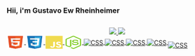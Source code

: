 ### Hii, i'm Gustavo Ew Rheinheimer

##
<div align="center">
  <a href="https://github.com/GustavoE05">
   <a href="https://github-readme-stats.vercel.app/api/pin/?username=GustavoE05&repo=github-readme-stats&theme=midnight-purple">
  <img height="180em" src="https://github-readme-stats.vercel.app/api?username=GustavoE05&show_icons=true&theme=midnight-purple"/>
  <img height="180em" src="https://github-readme-stats.vercel.app/api/top-langs/?username=GustavoE05&layout=compact&langs_count=7&theme=midnight-purple"/>
</div>
     

<div style="align: center">
    <img style="vertical-align: middle;" alt="Rafa-HTML" height="30" width="40" src="https://raw.githubusercontent.com/devicons/devicon/master/icons/html5/html5-original.svg">
    <img style="vertical-align: middle;" alt="Rafa-CSS" height="30" width="40" src="https://raw.githubusercontent.com/devicons/devicon/master/icons/css3/css3-original.svg">
    <img style="vertical-align: middle;" alt="Rafa-Js" height="30" width="40" src="https://raw.githubusercontent.com/devicons/devicon/master/icons/javascript/javascript-plain.svg">
    <img style="vertical-align: middle;" alt="Rafa-Js" height="30" width="40" src="https://raw.githubusercontent.com/devicons/devicon/master/icons/nodejs/nodejs-original.svg">
    <img style="vertical-align: middle;" alt="CSS" height="30" width="40" src="https://cdn.jsdelivr.net/gh/devicons/devicon/icons/mysql/mysql-original.svg" />
    <img style="vertical-align: middle;" alt="CSS" height="30" width="40" src="https://cdn.jsdelivr.net/gh/devicons/devicon/icons/figma/figma-original.svg" />
    <img style="vertical-align: middle;" alt="CSS" height="30" width="40" src="https://cdn.jsdelivr.net/gh/devicons/devicon/icons/bootstrap/bootstrap-original.svg" />
    <img style="vertical-align: middle;" alt="CSS" height="30" width="40" src="https://cdn.jsdelivr.net/gh/devicons/devicon/icons/ruby/ruby-original.svg" />
    <img style="vertical-align: bottom;" alt="CSS" height="40" width="55" src="https://cdn.jsdelivr.net/gh/devicons/devicon/icons/rails/rails-plain-wordmark.svg" />

</div>

  ##
